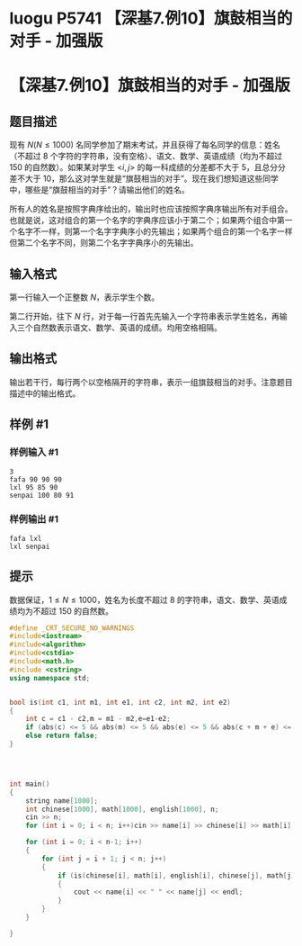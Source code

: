 # luogu P5741 【深基7.例10】旗鼓相当的对手 - 加强版



# 【深基7.例10】旗鼓相当的对手 - 加强版

## 题目描述

现有 $N(N\le 1000)$ 名同学参加了期末考试，并且获得了每名同学的信息：姓名（不超过 $8$ 个字符的字符串，没有空格）、语文、数学、英语成绩（均为不超过 $150$ 的自然数）。如果某对学生 $\text{<}i,j\text{>}$ 的每一科成绩的分差都不大于 $5$，且总分分差不大于 $10$，那么这对学生就是“旗鼓相当的对手”。现在我们想知道这些同学中，哪些是“旗鼓相当的对手”？请输出他们的姓名。

所有人的姓名是按照字典序给出的，输出时也应该按照字典序输出所有对手组合。也就是说，这对组合的第一个名字的字典序应该小于第二个；如果两个组合中第一个名字不一样，则第一个名字字典序小的先输出；如果两个组合的第一个名字一样但第二个名字不同，则第二个名字字典序小的先输出。

## 输入格式

第一行输入一个正整数 $N$，表示学生个数。

第二行开始，往下 $N$ 行，对于每一行首先先输入一个字符串表示学生姓名，再输入三个自然数表示语文、数学、英语的成绩。均用空格相隔。

## 输出格式

输出若干行，每行两个以空格隔开的字符串，表示一组旗鼓相当的对手。注意题目描述中的输出格式。

## 样例 #1

### 样例输入 #1

```
3
fafa 90 90 90
lxl 95 85 90
senpai 100 80 91
```

### 样例输出 #1

```
fafa lxl
lxl senpai
```

## 提示

数据保证，$1 \leq N \leq 1000$，姓名为长度不超过 $8$ 的字符串，语文、数学、英语成绩均为不超过 $150$ 的自然数。



```cpp
#define _CRT_SECURE_NO_WARNINGS
#include<iostream>
#include<algorithm>
#include<cstdio>
#include<math.h>
#include <cstring>
using namespace std;


bool is(int c1, int m1, int e1, int c2, int m2, int e2)
{
	int c = c1 - c2,m = m1 - m2,e=e1-e2;
	if (abs(c) <= 5 && abs(m) <= 5 && abs(e) <= 5 && abs(c + m + e) <= 10)return true;
	else return false;
}




int main()
{
	string name[1000];
	int chinese[1000], math[1000], english[1000], n;
	cin >> n;
	for (int i = 0; i < n; i++)cin >> name[i] >> chinese[i] >> math[i] >> english[i];

	for (int i = 0; i < n-1; i++)
	{
		for (int j = i + 1; j < n; j++)
		{
			if (is(chinese[i], math[i], english[i], chinese[j], math[j], english[j]))
			{
				cout << name[i] << " " << name[j] << endl;
			}
		}
	}

}
```

